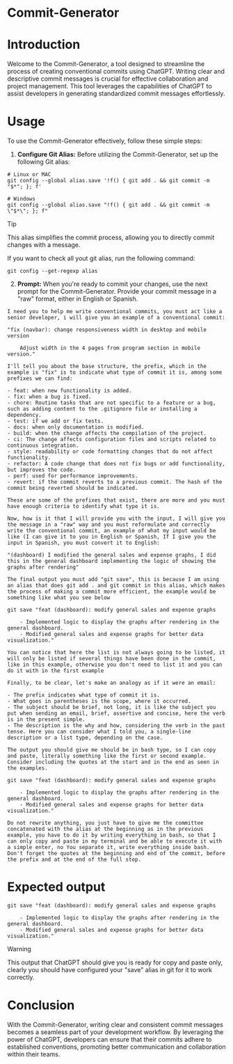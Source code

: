 # Commit-Generator

# Introduction
Welcome to the Commit-Generator, a tool designed to streamline the process of creating conventional commits using ChatGPT. Writing clear and descriptive commit messages is crucial for effective collaboration and project management. This tool leverages the capabilities of ChatGPT to assist developers in generating standardized commit messages effortlessly.

# Usage
To use the Commit-Generator effectively, follow these simple steps:

1. **Configure Git Alias:** Before utilizing the Commit-Generator, set up the following Git alias:

```
# Linux or MAC
git config --global alias.save '!f() { git add . && git commit -m "$*"; }; f'

# Windows
git config --global alias.save "!f() { git add . && git commit -m \"$*\"; }; f"
```

> [!TIP]
> This alias simplifies the commit process, allowing you to directly commit changes with a message.

If you want to check all yout git alias, run the following command:

```
git config --get-regexp alias
```

2. **Prompt:** When you're ready to commit your changes, use the next prompt for the Commit-Generator. Provide your commit message in a "raw" format, either in English or Spanish.

``` 
I need you to help me write conventional commits, you must act like a senior developer, i will give you an example of a conventional commit:

"fix (navbar): change responsiveness width in desktop and mobile version

	Adjust width in the 4 pages from program section in mobile version."

I'll tell you about the base structure, the prefix, which in the example is "fix" is to indicate what type of commit it is, among some prefixes we can find:

- feat: when new functionality is added.
- fix: when a bug is fixed.
- chore: Routine tasks that are not specific to a feature or a bug, such as adding content to the .gitignore file or installing a dependency.
- test: if we add or fix tests.
- docs: when only documentation is modified.
- build: when the change affects the compilation of the project.
- ci: The change affects configuration files and scripts related to continuous integration.
- style: readability or code formatting changes that do not affect functionality.
- refactor: A code change that does not fix bugs or add functionality, but improves the code.
- perf: used for performance improvements.
- revert: if the commit reverts to a previous commit. The hash of the commit being reverted should be indicated.

These are some of the prefixes that exist, there are more and you must have enough criteria to identify what type it is.

Now, how is it that I will provide you with the input, I will give you the message in a "raw" way and you must reformulate and correctly write the conventional commit, an example of what my input would be like (I can give it to you in English or Spanish, If I give you the input in Spanish, you must convert it to English:

"(dashboard) I modified the general sales and expense graphs, I did this in the general dashboard implementing the logic of showing the graphs after rendering"

The final output you must add "git save", this is because I am using an alias that does git add . and git commit in this alias, which makes the process of making a commit more efficient, the example would be something like what you see below

git save "feat (dashboard): modify general sales and expense graphs

    - Implemented logic to display the graphs after rendering in the general dashboard.
    - Modified general sales and expense graphs for better data visualization."

You can notice that here the list is not always going to be listed, it will only be listed if several things have been done in the commit, like in this example, otherwise you don't need to list it and you can do it with in the first example

Finally, to be clear, let's make an analogy as if it were an email:

- The prefix indicates what type of commit it is.
- What goes in parentheses is the scope, where it occurred.
- The subject should be brief, not long, it is like the subject you put when sending an email, brief, assertive and concise, here the verb is in the present simple.
- The description is the why and how, considering the verb in the past tense. Here you can consider what I told you, a single-line description or a list type, depending on the case.

The output you should give me should be in bash type, so I can copy and paste, literally something like the first or second example. Consider including the quotes at the start and in the end as seen in the examples.

git save "feat (dashboard): modify general sales and expense graphs

    - Implemented logic to display the graphs after rendering in the general dashboard.
    - Modified general sales and expense graphs for better data visualization."

Do not rewrite anything, you just have to give me the committee concatenated with the alias at the beginning as in the previous example, you have to do it by writing everything in bash, so that I can only copy and paste in my terminal and be able to execute it with a simple enter, no You separate it, write everything inside bash. Don't forget the quotes at the beginning and end of the commit, before the prefix and at the end of the full stop.
```

# Expected output

```
git save "feat (dashboard): modify general sales and expense graphs

    - Implemented logic to display the graphs after rendering in the general dashboard.
    - Modified general sales and expense graphs for better data visualization."
```

> [!WARNING]
> This output that ChatGPT should give you is ready for copy and paste only, clearly you should have configured your "save" alias in git for it to work correctly.

# Conclusion
With the Commit-Generator, writing clear and consistent commit messages becomes a seamless part of your development workflow. By leveraging the power of ChatGPT, developers can ensure that their commits adhere to established conventions, promoting better communication and collaboration within their teams.
